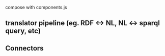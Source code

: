 compose with components.js

## translator pipeline (eg. RDF <-> NL, NL <-> sparql query, etc)

## Connectors
